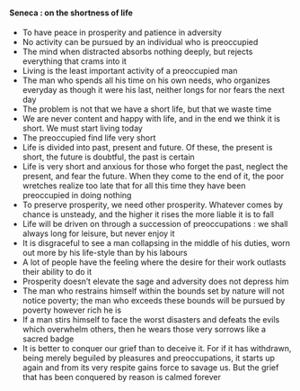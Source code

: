 #### Seneca : on the shortness of life


* To have peace in prosperity and patience in adversity 
* No activity can be pursued by an individual who is preoccupied
* The mind when distracted absorbs nothing deeply, but rejects everything that crams into it
* Living is the least important activity of a preoccupied man
* The man who spends all his time on his own needs, who organizes everyday as though it were his last, neither longs for nor fears the next day  
* The problem is not that we have a short life, but that we waste time
* We are never content and happy with life, and in the end we think it is short. We must start living today
* The preoccupied find life very short 
* Life is divided into past, present and future. Of these, the present is short, the future is doubtful, the past is certain
* Life is very short and anxious for those who forget the past, neglect the present, and fear the future. When they come to the end of it, the poor wretches realize too late that for all this time they have been preoccupied in doing nothing
* To preserve prosperity, we need other prosperity. Whatever comes by chance is unsteady, and the higher it rises the more liable it is to fall
* Life will be driven  on through a succession of preoccupations : we shall always long for leisure, but never enjoy it
* It is disgraceful to see a man collapsing in the middle of his duties, worn out more by his life-style than by his labours
* A lot of people have the feeling where the desire for their work outlasts their ability to do it
* Prosperity doesn’t elevate the sage and adversity does not depress him
* The man who restrains himself within the bounds set by nature will not notice poverty; the man who exceeds these bounds will be pursued by poverty  however rich he is
* If a man stirs himself to face the worst disasters and defeats the evils which overwhelm others, then he wears those very sorrows like a sacred badge
* It is better to conquer our grief than to deceive it. For if it has withdrawn, being merely beguiled by pleasures and preoccupations, it starts up again and from its very respite gains force to savage us. But the grief that has been conquered by reason is calmed forever
